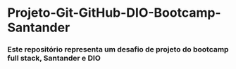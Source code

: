 # Projeto-Git-GitHub-DIO-Bootcamp-Santander

### Este repositório representa um desafio de projeto do bootcamp full stack, Santander e DIO
